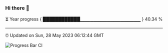 ### Hi there 👋

⏳ Year progress { ████████████▁▁▁▁▁▁▁▁▁▁▁▁▁▁▁▁▁▁ } 40.34 %

---

⏰ Updated on Sun, 28 May 2023 06:12:44 GMT

![Progress Bar CI](https://github.com/liununu/liununu/workflows/Progress%20Bar%20CI/badge.svg)
